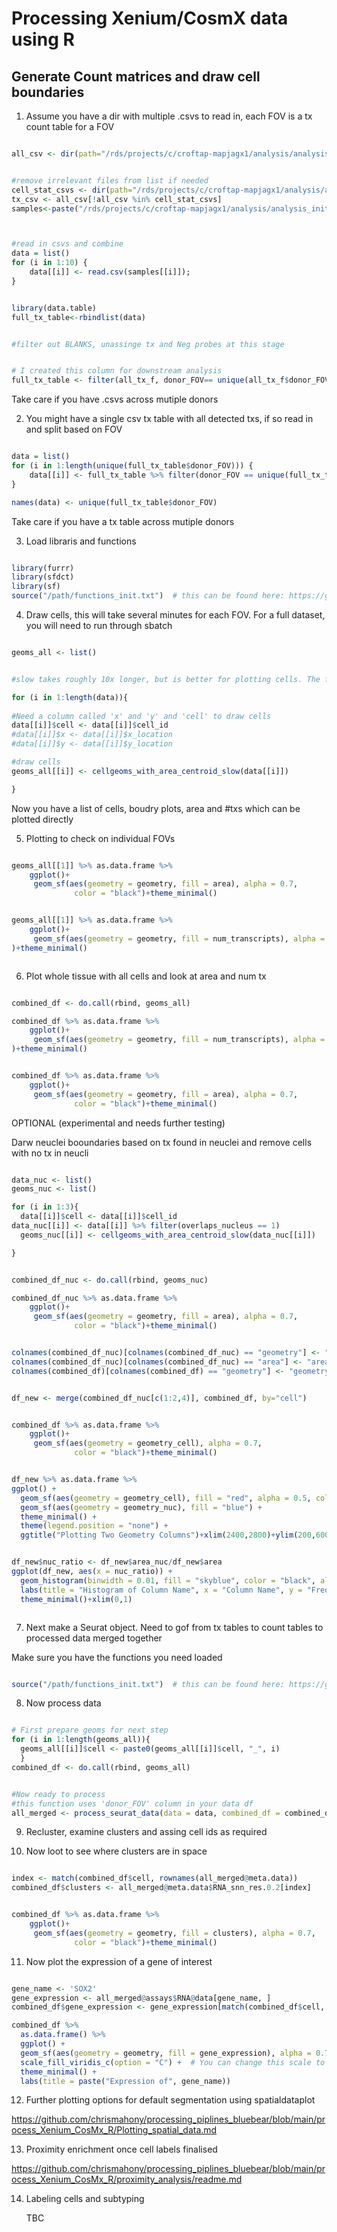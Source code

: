 # Processing Xenium/CosmX data using R


## Generate Count matrices and draw cell boundaries


1. Assume you have a dir with multiple .csvs to read in, each FOV is a tx count table for a FOV


```R

all_csv <- dir(path="/rds/projects/c/croftap-mapjagx1/analysis/analysis_initial_setup/baysor_outs", pattern=".csv")


#remove irrelevant files from list if needed
cell_stat_csvs <- dir(path="/rds/projects/c/croftap-mapjagx1/analysis/analysis_initial_setup/baysor_outs", pattern="stats.csv")
tx_csv <- all_csv[!all_csv %in% cell_stat_csvs]
samples<-paste("/rds/projects/c/croftap-mapjagx1/analysis/analysis_initial_setup/baysor_outs/", tx_csv, sep="")



#read in csvs and combine
data = list()
for (i in 1:10) {
    data[[i]] <- read.csv(samples[[i]]);
}


library(data.table)
full_tx_table<-rbindlist(data)


#filter out BLANKS, unassinge tx and Neg probes at this stage


# I created this column for downstream analysis
full_tx_table <- filter(all_tx_f, donor_FOV== unique(all_tx_f$donor_FOV)[[i]])


```

Take care if you have .csvs across mutiple donors



2. You might have a single csv tx table with all detected txs, if so read in and split based on FOV


```R

data = list()
for (i in 1:length(unique(full_tx_table$donor_FOV))) {
    data[[i]] <- full_tx_table %>% filter(donor_FOV == unique(full_tx_table$donor_FOV)[[i]])
}

names(data) <- unique(full_tx_table$donor_FOV)

```

Take care if you have a tx table across mutiple donors


3. Load libraris and functions
```R

library(furrr)
library(sfdct)
library(sf)
source("/path/functions_init.txt")  # this can be found here: https://github.com/chrismahony/processing_piplines_bluebear/blob/main/process_Xenium_CosMx_R/functions_init.txt


```

4. Draw cells, this will take several minutes for each FOV. For a full dataset, you will need to run through sbatch 

```R

geoms_all <- list()


#slow takes roughly 10x longer, but is better for plotting cells. The fast is much faster but will have extra lines going through the cells when you plot du to the tirangulaiton function (i have not found a wa yto get around this yet!)

for (i in 1:length(data)){
  
#Need a column called 'x' and 'y' and 'cell' to draw cells
data[[i]]$cell <- data[[i]]$cell_id
#data[[i]]$x <- data[[i]]$x_location
#data[[i]]$y <- data[[i]]$y_location

#draw cells
geoms_all[[i]] <- cellgeoms_with_area_centroid_slow(data[[i]])

}

```

Now you have a list of cells, boudry plots, area and #txs which can be plotted directly


5. Plotting to check on individual FOVs

```R

geoms_all[[1]] %>% as.data.frame %>% 
    ggplot()+
     geom_sf(aes(geometry = geometry, fill = area), alpha = 0.7,
              color = "black")+theme_minimal()


geoms_all[[1]] %>% as.data.frame %>% 
    ggplot()+
     geom_sf(aes(geometry = geometry, fill = num_transcripts), alpha = 0.7,
)+theme_minimal()



```


6. Plot whole tissue with all cells and look at area and num tx

```R

combined_df <- do.call(rbind, geoms_all)

combined_df %>% as.data.frame %>% 
    ggplot()+
     geom_sf(aes(geometry = geometry, fill = num_transcripts), alpha = 0.7,
)+theme_minimal()


combined_df %>% as.data.frame %>% 
    ggplot()+
     geom_sf(aes(geometry = geometry, fill = area), alpha = 0.7,
              color = "black")+theme_minimal()

```


OPTIONAL (experimental and needs further testing)

Darw neuclei booundaries based on tx found in neuclei and remove cells with no tx in neucli


```R

data_nuc <- list()
geoms_nuc <- list()

for (i in 1:3){
  data[[i]]$cell <- data[[i]]$cell_id
data_nuc[[i]] <- data[[i]] %>% filter(overlaps_nucleus == 1)
  geoms_nuc[[i]] <- cellgeoms_with_area_centroid_slow(data_nuc[[i]])

}


combined_df_nuc <- do.call(rbind, geoms_nuc)

combined_df_nuc %>% as.data.frame %>% 
    ggplot()+
     geom_sf(aes(geometry = geometry, fill = area), alpha = 0.7,
              color = "black")+theme_minimal()


colnames(combined_df_nuc)[colnames(combined_df_nuc) == "geometry"] <- "geometry_nuc"
colnames(combined_df_nuc)[colnames(combined_df_nuc) == "area"] <- "area_nuc"
colnames(combined_df)[colnames(combined_df) == "geometry"] <- "geometry_cell"


df_new <- merge(combined_df_nuc[c(1:2,4)], combined_df, by="cell")


combined_df %>% as.data.frame %>% 
    ggplot()+
     geom_sf(aes(geometry = geometry_cell), alpha = 0.7,
              color = "black")+theme_minimal()


df_new %>% as.data.frame %>% 
ggplot() +
  geom_sf(aes(geometry = geometry_cell), fill = "red", alpha = 0.5, color = "black") +
  geom_sf(aes(geometry = geometry_nuc), fill = "blue") +
  theme_minimal() +
  theme(legend.position = "none") +
  ggtitle("Plotting Two Geometry Columns")+xlim(2400,2800)+ylim(200,600)


df_new$nuc_ratio <- df_new$area_nuc/df_new$area
ggplot(df_new, aes(x = nuc_ratio)) +
  geom_histogram(binwidth = 0.01, fill = "skyblue", color = "black", alpha = 0.7) +
  labs(title = "Histogram of Column Name", x = "Column Name", y = "Frequency") +
  theme_minimal()+xlim(0,1)



```





7. Next make a Seurat object. Need to gof from tx tables to count tables to processed data merged together

Make sure you have the functions you need loaded



```R

source("/path/functions_init.txt")  # this can be found here: https://github.com/chrismahony/processing_piplines_bluebear/blob/main/process_Xenium_CosMx_R/functions_init.txt
```

8. Now process data

```R

# First prepare geoms for next step
for (i in 1:length(geoms_all)){
  geoms_all[[i]]$cell <- paste0(geoms_all[[i]]$cell, "_", i)
  }
combined_df <- do.call(rbind, geoms_all)


#Now ready to process
#this function uses 'donor_FOV' column in your data df
all_merged <- process_seurat_data(data = data, combined_df = combined_df, num_datasets = 3)


```

9. Recluster, examine clusters and assing cell ids as required


10. Now loot to see where clusters are in space

```R

index <- match(combined_df$cell, rownames(all_merged@meta.data))
combined_df$clusters <- all_merged@meta.data$RNA_snn_res.0.2[index]


combined_df %>% as.data.frame %>% 
    ggplot()+
     geom_sf(aes(geometry = geometry, fill = clusters), alpha = 0.7,
              color = "black")+theme_minimal()


```

11. Now plot the expression of a gene of interest

```R

gene_name <- 'SOX2'
gene_expression <- all_merged@assays$RNA@data[gene_name, ]
combined_df$gene_expression <- gene_expression[match(combined_df$cell, names(gene_expression))]

combined_df %>% 
  as.data.frame() %>% 
  ggplot() +
  geom_sf(aes(geometry = geometry, fill = gene_expression), alpha = 0.7, color = "black") +
  scale_fill_viridis_c(option = "C") +  # You can change this scale to adjust color mapping
  theme_minimal() +
  labs(title = paste("Expression of", gene_name))


```



12. Further plotting options for default segmentation using spatialdataplot


https://github.com/chrismahony/processing_piplines_bluebear/blob/main/process_Xenium_CosMx_R/Plotting_spatial_data.md



13. Proximity enrichment once cell labels finalised

 https://github.com/chrismahony/processing_piplines_bluebear/blob/main/process_Xenium_CosMx_R/proximity_analysis/readme.md


14. Labeling cells and subtyping

    TBC
